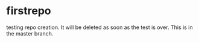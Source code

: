 # firstrepo
testing repo creation. It will be deleted as soon as the test is over.
This is in the master branch.
